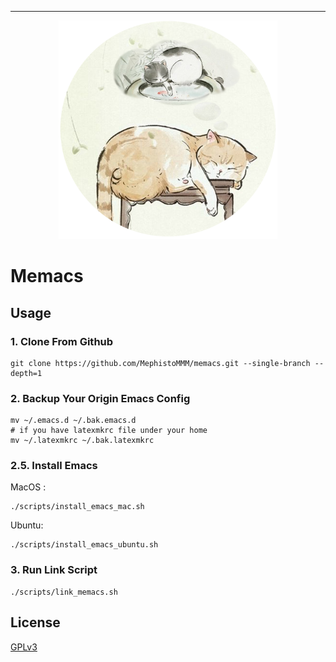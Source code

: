 <hr/>

<p align="center">
<a href="./modules/ui/doom-dashboard/banners/default.png"><img src="./modules/ui/doom-dashboard/banners/default.png" alt="wing cat"></a>
</p>

# Memacs

## Usage

### 1. Clone From Github

```shell
git clone https://github.com/MephistoMMM/memacs.git --single-branch --depth=1
```

### 2. Backup Your Origin Emacs Config

```shell
mv ~/.emacs.d ~/.bak.emacs.d
# if you have latexmkrc file under your home
mv ~/.latexmkrc ~/.bak.latexmkrc
```

### 2.5. Install Emacs

MacOS :

```shell
./scripts/install_emacs_mac.sh
```

Ubuntu:

```shell
./scripts/install_emacs_ubuntu.sh
```

### 3. Run Link Script

```shell
./scripts/link_memacs.sh
```

## License

[GPLv3](./LICENSE)
